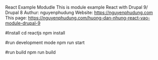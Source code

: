 React Example Modudle
This is module example React with Drupal 9/ Drupal 8
Authur: nguyenphudung
Website: https://nguyenphudung.com
This page: https://nguyenphudung.com/huong-dan-nhung-react-vao-module-drupal-9

#Install
cd reactjs
npm install

#run development mode
npm run start

#run build
npm run build

